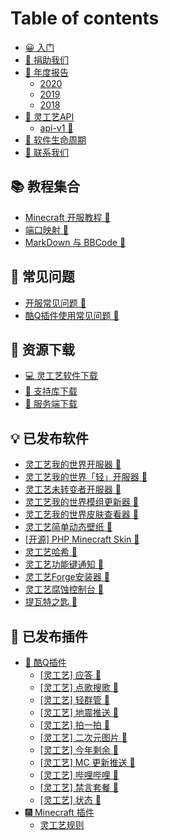 # Table of contents

* [😀 入门](README.md)
* [📝 捐助我们](donate.md)
* [🎇 年度报告](report/README.md)
  * [2020](report/2020.md)
  * [2019](report/2019.md)
  * [2018](report/2018.md)
* [🚀 灵工艺API](api/README.md)
  * [api-v1 🔧](api/v1.md)
* [💖 软件生命周期](software-life-cycle.md)
* [👏 联系我们](contact.md)

## 📚 教程集合 <a href="tutorial" id="tutorial"></a>

* [Minecraft 开服教程 🔧](tutorial/minecraft-server.md)
* [端口映射 🎉](tutorial/port-mapping.md)
* [MarkDown 与 BBCode 💼](tutorial/markdown-and-bbcode.md)

## 👴 常见问题 <a href="issue" id="issue"></a>

* [开服常见问题 🔧](issue/server.md)
* [酷Q插件使用常见问题 🎉](issue/coolq.md)

## 📂 资源下载 <a href="resource" id="resource"></a>

* [💻 灵工艺软件下载](resource/software-download.md)
* [🔨 支持库下载](resource/library-download.md)
* [🧾 服务端下载](resource/server-download.md)

## 💡 已发布软件 <a href="software" id="software"></a>

* [灵工艺我的世界开服器 🎉](software/minecraft-server-pro.md)
* [灵工艺我的世界「轻」开服器 🔧](software/minecraft-server-lite.md)
* [灵工艺未转变者开服器 🔧](software/unturned-server.md)
* [灵工艺我的世界模组更新器 🔧](software/minecraft-mods-updater.md)
* [灵工艺我的世界皮肤查看器 🔧](software/minecraft-skin-viewer.md)
* [灵工艺简单动态壁纸 🔧](software/simple-wallpaper-engine.md)
* [\[开源\] PHP Minecraft Skin 🎉](software/php-minecraft-skin.md)
* [灵工艺哈希 🎉](software/hash.md)
* [灵工艺功能键通知 🎉](software/function-key-notice.md)
* [灵工艺Forge安装器 🔧](software/forge-installer.md)
* [灵工艺腐蚀控制台 🔧](software/ling-gong-yi-fu-shi-kong-zhi-tai.md)
* [提瓦特之匙 🎉](software/the-key-of-teyvat.md)

## 🔌 已发布插件 <a href="plugin" id="plugin"></a>

* [🤖 酷Q插件](plugin/coolq/README.md)
  * [\[灵工艺\] 应答 🎉](plugin/coolq/reply.md)
  * [\[灵工艺\] 点歌搜歌 🎉](plugin/coolq/music.md)
  * [\[灵工艺\] 轻群管 🔧](plugin/coolq/qingqun.md)
  * [\[灵工艺\] 地震推送 🔧](plugin/coolq/earthquake.md)
  * [\[灵工艺\] 拍一拍 🔧](plugin/coolq/nudge.md)
  * [\[灵工艺\] 二次元图片 🔧](plugin/coolq/ecypic.md)
  * [\[灵工艺\] 今年剩余 🔧](plugin/coolq/yeartime.md)
  * [\[灵工艺\] MC 更新推送 🔧](plugin/coolq/mcvercheck.md)
  * [\[灵工艺\] 哔哩哔哩 🔧](plugin/coolq/bilibili.md)
  * [\[灵工艺\] 禁言套餐 🔧](plugin/coolq/jin-yan-tao-can.md)
  * [\[灵工艺\] 状态 🎉](plugin/coolq/status.md)
* [🎆 Minecraft 插件](plugin/minecraft/README.md)
  * [灵工艺规则](plugin/minecraft/ncrules.md)
